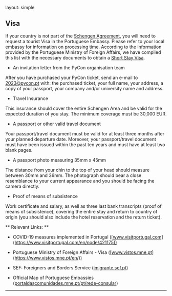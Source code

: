 layout: simple

## Visa

If your country is not part of the [Schengen Agreement](https://www.schengenvisainfo.com/who-needs-schengen-visa/), you will need to request a tourist Visa in the Portuguese Embassy. Please refer to your local embassy for information on processing time. According to the information provided by the Portuguese Ministry of Foreign Affairs, we have compiled this list with the necessary documents to obtain a [Short Stay Visa](https://www.vistos.mne.pt/en/short-stay-visas-schengen/required-documentation/short-stay-visa#refer-to-the-harmonized-documents-table-concerning-required-documents-for-visa-application-lodging-in-specific-countries).


* An invitation letter from the PyCon organisation team


After you have purchased your PyCon ticket, send an e-mail to [2023@pycon.pt](mailto:2023@pycon.pt) with: the purchased ticket, your full name, your address, a copy of your passport, your company and/or university name and address.


* Travel Insurance


This insurance should cover the entire Schengen Area and be valid for the expected duration of you stay. The minimum coverage must be 30,000 EUR.


* A passport or other valid travel document


Your passport/travel document must be valid for at least three months after your planned departure date. Moreover, your passport/travel document must have been issued within the past ten years and must have at least two blank pages.


* A passport photo measuring 35mm x 45mm


The distance from your chin to the top of your head should measure between 30mm and 36mm. The photograph should bear a close resemblance to your current appearance and you should be facing the camera directly.


* Proof of means of subsistence


Work certificate and salary, as well as three last bank transcripts (proof of means of subsistence), covering the entire stay and return to country of origin (you should also include the hotel reservation and the return ticket).


** Relevant Links: **


- COVID-19 measures implemented in Portugal ([www.visitportugal.com](https://www.visitportugal.com/en/node/421175))

- Portuguese Ministry of Foreign Affairs - Visa ([www.vistos.mne.pt](https://www.vistos.mne.pt/en/))

- SEF: Foreigners and Borders Service ([imigrante.sef.pt](https://imigrante.sef.pt/en/entrada-em-portugal/))

- Official Map of Portuguese Embassies ([portaldascomunidades.mne.pt/pt/rede-consular](https://www.portaldascomunidades.mne.pt/pt/rede-consular))
<hr class="green-line">
